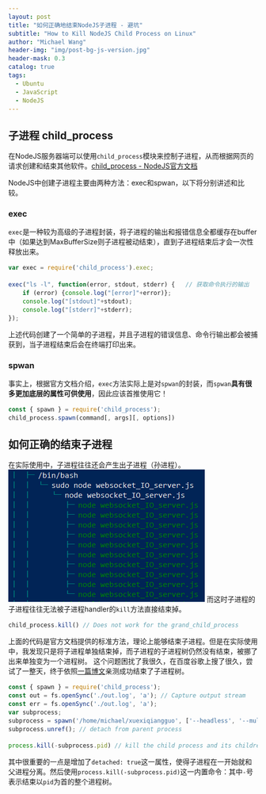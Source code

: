 ```yaml
---
layout: post
title: "如何正确地结束NodeJS子进程 - 避坑"
subtitle: "How to Kill NodeJS Child Process on Linux"
author: "Michael Wang"
header-img: "img/post-bg-js-version.jpg"
header-mask: 0.3
catalog: true
tags:
  - Ubuntu
  - JavaScript
  - NodeJS
---
```


## 子进程 child_process
在NodeJS服务器端可以使用``child_process``模块来控制子进程，从而根据网页的请求创建和结束其他软件。[child_process - NodeJS官方文档](https://www.nodeapp.cn/child_process.html#child_process_subprocess_kill_signal)

NodeJS中创建子进程主要由两种方法：exec和spwan，以下将分别讲述和比较。
### exec
`exec`是一种较为高级的子进程封装，将子进程的输出和报错信息全都缓存在buffer中（如果达到MaxBufferSize则子进程被动结束），直到子进程结束后才会一次性释放出来。
```js
var exec = require('child_process').exec;

exec("ls -l", function(error, stdout, stderr) {   // 获取命令执行的输出
    if (error) {console.log("[error]"+error)};
    console.log("[stdout]"+stdout);
    console.log("[stderr]"+stderr);
});
```
上述代码创建了一个简单的子进程，并且子进程的错误信息、命令行输出都会被捕获到，当子进程结束后会在终端打印出来。

### spwan
事实上，根据官方文档介绍，`exec`方法实际上是对`spwan`的封装，而`spwan`**具有很多更加底层的属性可供使用**，因此应该首推使用它！

```js
const { spawn } = require('child_process');
child_process.spawn(command[, args][, options])
```
## 如何正确的结束子进程
在实际使用中，子进程往往还会产生出子进程（孙进程）。
![Child Process](/img/in-post/process_tree.png)
而这时子进程的子进程往往无法被子进程handler的`kill`方法直接结束掉。
```js
child_process.kill() // Does not work for the grand_child_process
```
上面的代码是官方文档提供的标准方法，理论上能够结束子进程。但是在实际使用中，我发现只是将子进程单独结束掉，而子进程的子进程树仍然没有结束，被挪了出来单独变为一个进程树。
这个问题困扰了我很久，在百度谷歌上搜了很久，尝试了一整天，终于依照[一篇博文](https://azimi.me/2014/12/31/kill-child_process-node-js.html)亲测成功结束了子进程树。
```js
const { spawn } = require('child_process');
const out = fs.openSync('./out.log', 'a'); // Capture output stream
const err = fs.openSync('./out.log', 'a');
var subprocess; 
subprocess = spawn('/home/michael/xuexiqiangguo', ['--headless', '--multi-user'], {detached: true, stdio: [ 'ignore', out, err ]}); // Detachable
subprocess.unref(); // detach from parent process

process.kill(-subprocess.pid) // kill the child process and its children
```
其中很重要的一点是增加了`detached: true`这一属性，使得子进程在一开始就和父进程分离。然后使用`process.kill(-subprocess.pid)`这一内置命令：其中`-`号表示结束以`pid`为首的整个进程树。
